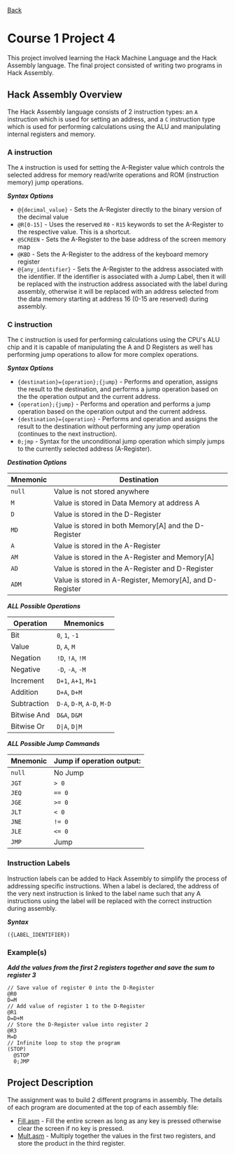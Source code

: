 [Back](../README.md)

# Course 1 Project 4

This project involved learning the Hack Machine Language and the Hack Assembly language. The final project consisted of writing two programs in Hack Assembly.

## Hack Assembly Overview

The Hack Assembly language consists of 2 instruction types: an `A` instruction which is used for setting an address, and a `C` instruction type which is used for performing calculations using the ALU and manipulating internal registers and memory.

### A instruction

The `A` instruction is used for setting the A-Register value which controls the selected address for memory read/write operations and ROM (instruction memory) jump operations.

**_Syntax Options_**

- `@{decimal_value}` - Sets the A-Register directly to the binary version of the decimal value
- `@R[0-15]` - Uses the reserved `R0` - `R15` keywords to set the A-Register to the respective value. This is a shortcut.
- `@SCREEN` - Sets the A-Register to the base address of the screen memory map
- `@KBD` - Sets the A-Register to the address of the keyboard memory register
- `@{any_identifier}` - Sets the A-Register to the address associated with the identifier. If the identifier is associated with a Jump Label, then it will be replaced with the instruction address associated with the label during assembly, otherwise it will be replaced with an address selected from the data memory starting at address 16 (0-15 are reserved) during assembly.

### C instruction

The `C` instruction is used for performing calculations using the CPU's ALU chip and it is capable of manipulating the A and D Registers as well has performing jump operations to allow for more complex operations.

**_Syntax Options_**

- `{destination}={operation};{jump}` - Performs and operation, assigns the result to the destination, and performs a jump operation based on the the operation output and the current address.
- `{operation};{jump}` - Performs and operation and performs a jump operation based on the operation output and the current address.
- `{destination}={operation}` - Performs and operation and assigns the result to the destination without performing any jump operation (continues to the next instruction).
- `0;jmp` - Syntax for the unconditional jump operation which simply jumps to the currently selected address (A-Register).

**_Destination Options_**

| Mnemonic | Destination                                                |
| -------- | ---------------------------------------------------------- |
| `null`   | Value is not stored anywhere                               |
| `M`      | Value is stored in Data Memory at address A                |
| `D`      | Value is stored in the D-Register                          |
| `MD`     | Value is stored in both Memory\[A\] and the D-Register     |
| `A`      | Value is stored in the A-Register                          |
| `AM`     | Value is stored in the A-Register and Memory\[A\]          |
| `AD`     | Value is stored in the A-Register and D-Register           |
| `ADM`    | Value is stored in A-Register, Memory\[A\], and D-Register |

**_ALL Possible Operations_**

| Operation   | Mnemonics                  |
| ----------- | -------------------------- |
| Bit         | `0`, `1`, `-1`             |
| Value       | `D`, `A`, `M`              |
| Negation    | `!D`, `!A`, `!M`           |
| Negative    | `-D`, `-A`, `-M`           |
| Increment   | `D+1`, `A+1`, `M+1`        |
| Addition    | `D+A`, `D+M`               |
| Subtraction | `D-A`, `D-M`, `A-D`, `M-D` |
| Bitwise And | `D&A`, `D&M`               |
| Bitwise Or  | `D\|A`, `D\|M`             |

**_ALL Possible Jump Commands_**

| Mnemonic | Jump if operation output: |
| -------- | ------------------------- |
| `null`   | No Jump                   |
| `JGT`    | `> 0`                     |
| `JEQ`    | `== 0`                    |
| `JGE`    | `>= 0`                    |
| `JLT`    | `< 0`                     |
| `JNE`    | `!= 0`                    |
| `JLE`    | `<= 0`                    |
| `JMP`    | Jump                      |

### Instruction Labels

Instruction labels can be added to Hack Assembly to simplify the process of addressing specific instructions. When a label is declared, the address of the very next instruction is linked to the label name such that any A instructions using the label will be replaced with the correct instruction during assembly.

**_Syntax_**

```
({LABEL_IDENTIFIER})
```

### Example(s)

**_Add the values from the first 2 registers together and save the sum to register 3_**

```
// Save value of register 0 into the D-Register
@R0
D=M
// Add value of register 1 to the D-Register
@R1
D=D+M
// Store the D-Register value into register 2
@R3
M=D
// Infinite loop to stop the program
(STOP)
  @STOP
  0;JMP
```

## Project Description

The assignment was to build 2 different programs in assembly. The details of each program are documented at the top of each assembly file:

- [Fill.asm](./Fill.asm) - Fill the entire screen as long as any key is pressed otherwise clear the screen if no key is pressed.
- [Mult.asm](./Mult.asm) - Multiply together the values in the first two registers, and store the product in the third register.